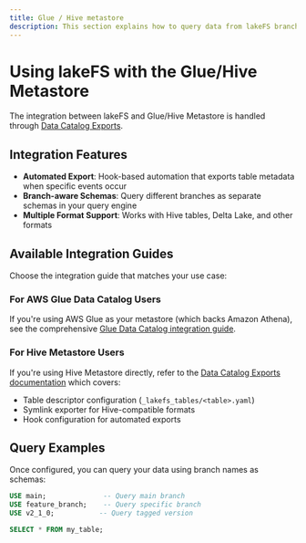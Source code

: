 ```yaml
---
title: Glue / Hive metastore
description: This section explains how to query data from lakeFS branches in services backed by Glue/Hive Metastore.
---
```


# Using lakeFS with the Glue/Hive Metastore

The integration between lakeFS and Glue/Hive Metastore is handled through [Data Catalog Exports](../howto/catalog_exports.md).

## Integration Features

- **Automated Export**: Hook-based automation that exports table metadata when specific events occur
- **Branch-aware Schemas**: Query different branches as separate schemas in your query engine
- **Multiple Format Support**: Works with Hive tables, Delta Lake, and other formats

## Available Integration Guides

Choose the integration guide that matches your use case:

### For AWS Glue Data Catalog Users
If you're using AWS Glue as your metastore (which backs Amazon Athena), see the comprehensive [Glue Data Catalog integration guide](./glue_metastore.md).

### For Hive Metastore Users  
If you're using Hive Metastore directly, refer to the [Data Catalog Exports documentation](../howto/catalog_exports.md) which covers:

- Table descriptor configuration (`_lakefs_tables/<table>.yaml`)
- Symlink exporter for Hive-compatible formats
- Hook configuration for automated exports

## Query Examples

Once configured, you can query your data using branch names as schemas:

```sql
USE main;              -- Query main branch
USE feature_branch;    -- Query specific branch  
USE v2_1_0;           -- Query tagged version

SELECT * FROM my_table;
```

